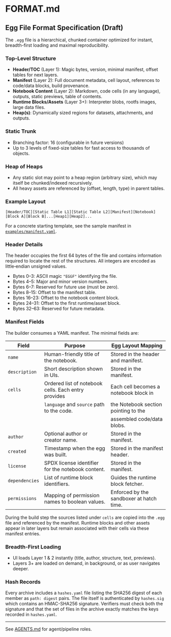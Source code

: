 # FORMAT.md

## Egg File Format Specification (Draft)

The `.egg` file is a hierarchical, chunked container optimized for instant, breadth-first loading and maximal reproducibility.

### Top-Level Structure

- **Header/TOC** (Layer 1): Magic bytes, version, minimal manifest, offset tables for next layers.
- **Manifest** (Layer 2): Full document metadata, cell layout, references to code/data blocks, build provenance.
- **Notebook Content** (Layer 2): Markdown, code cells (in any language), outputs, static previews, table of contents.
- **Runtime Blocks/Assets** (Layer 3+): Interpreter blobs, rootfs images, large data files.
- **Heap(s)**: Dynamically sized regions for datasets, attachments, and outputs.

### Static Trunk

- Branching factor: 16 (configurable in future versions)
- Up to 3 levels of fixed-size tables for fast access to thousands of objects.

### Heap of Heaps

- Any static slot may point to a heap region (arbitrary size), which may itself be chunked/indexed recursively.
- All heavy assets are referenced by (offset, length, type) in parent tables.

### Example Layout

```
[Header/TOC][Static Table L1][Static Table L2][Manifest][Notebook][Block A][Block B]...[Heap1][Heap2]...
```

For a concrete starting template, see the sample manifest in
[`examples/manifest.yaml`](examples/manifest.yaml).

### Header Details

The header occupies the first 64 bytes of the file and contains information
required to locate the rest of the structures.  All integers are encoded as
little‑endian unsigned values.

- Bytes 0–3: ASCII magic ``"EGGF"`` identifying the file.
- Bytes 4–5: Major and minor version numbers.
- Bytes 6–7: Reserved for future use (must be zero).
- Bytes 8–15: Offset to the manifest table.
- Bytes 16–23: Offset to the notebook content block.
- Bytes 24–31: Offset to the first runtime/asset block.
- Bytes 32–63: Reserved for future metadata.

### Manifest Fields

The builder consumes a YAML manifest. The minimal fields are:

| Field       | Purpose                                              | Egg Layout Mapping                     |
|-------------|------------------------------------------------------|----------------------------------------|
| `name`      | Human-friendly title of the notebook.                | Stored in the header and manifest.     |
| `description` | Short description shown in UIs.                     | Stored in the manifest.                |
| `cells`     | Ordered list of notebook cells. Each entry provides   | Each cell becomes a notebook block in  |
|             | `language` and `source` path to the code.             | the Notebook section pointing to the   |
|             |                                                      | assembled code/data blobs.             |
| `author`    | Optional author or creator name.                      | Stored in the manifest.                |
| `created`   | Timestamp when the egg was built.                     | Stored in the manifest header.         |
| `license`   | SPDX license identifier for the notebook content.     | Stored in the manifest.                |
| `dependencies` | List of runtime block identifiers.                 | Guides the runtime block fetcher.      |
| `permissions` | Mapping of permission names to boolean values.      | Enforced by the sandboxer at hatch time. |

During the build step the sources listed under `cells` are copied into
the `.egg` file and referenced by the manifest. Runtime blocks and other
assets appear in later layers but remain associated with their cells via
these manifest entries.

### Breadth-First Loading

- UI loads Layer 1 & 2 instantly (title, author, structure, text, previews).
- Layers 3+ are loaded on demand, in background, or as user navigates deeper.

### Hash Records

Every archive includes a ``hashes.yaml`` file listing the SHA256 digest of each
member as ``path: digest`` pairs.  The file itself is authenticated by
``hashes.sig`` which contains an HMAC-SHA256 signature.  Verifiers must check
both the signature and that the set of files in the archive exactly matches the
keys recorded in ``hashes.yaml``.

---

See [AGENTS.md](AGENTS.md) for agent/pipeline roles.

